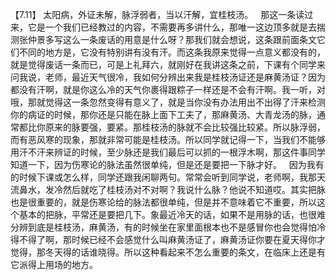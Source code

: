 【7.11】  太阳病，外证未解，脉浮弱者，当以汗解，宜桂枝汤。
 
那这一条读过来，它是一个我们已经教过的内容，不需要再多讲什么，那唯一这边顶多就是去揣测张仲景多写这么一条废话的用意是什么呀？那我们就会想说，这条跟前面条文它们不同的地方是，它没有特别讲有没有汗。而这条我原来觉得一点意义都没有的，就是觉得废话一条而已，可是上礼拜六，就刚好在我讲这条之前，下课有个同学来问我说，老师，最近天气很冷，我如何分辨出来我是桂枝汤证还是麻黄汤证？因为都没有汗啊，就是你这么冷的天气你裹得跟粽子一样还是不会有汗啊。我一听，对哦，那就觉得这一条忽然变得有意义了，就是当你没有办法用出不出得了汗来检测你的病证的时候，那你还是只能在脉上面下工夫了，那麻黄汤、大青龙汤的脉，通常都比你原来的脉要强，要紧。那桂枝汤的脉就不会比较强比较紧。所以脉浮弱，而有恶风寒的现象，那就非常可能是桂枝汤。所以同学就记得一下，当我们不能够用汗不汗来辨证的时候，至少脉还是我们最后可以抓的一根浮木啊，那这件事同学知道一下，因为伤寒论的脉法虽然很单纯，但是还是要把一下脉才好。
 
因为我有的时候下课或怎么样，同学还跟我闲聊两句。常常会听到同学说，老师啊，我那天流鼻水，发冷然后就吃了桂枝汤对不对啊？我说什么脉？他说不知道哎。其实把脉也是很重要的，就是伤寒论给的脉法都很单纯，但是并不意味着它不重要，所以这个基本的把脉，平常还是要把几下。象最近冷天的话，如果不是用脉的话，也很难分辨到底是桂枝汤，麻黄汤，有的时候坐在家里面根本也不是感冒你也会觉得怕冷得不得了啊，那时候已经不会感觉什么叫麻黄汤证了，麻黄汤证你要在夏天得你才觉得，那冬天得的话谁晓得。所以这种看起来不怎么重要的条文，在临床上还是有它派得上用场的地方。

